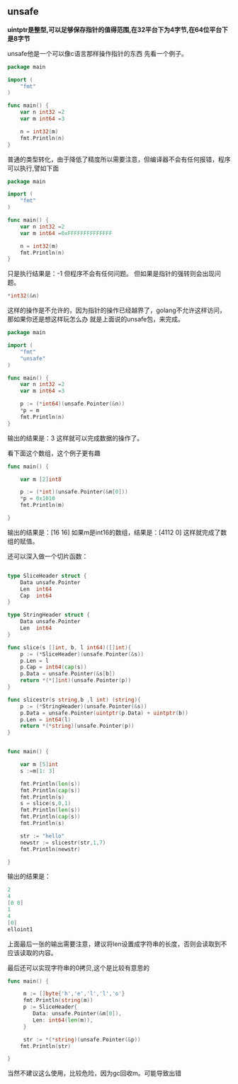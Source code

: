 ## unsafe

**uintptr是整型,可以足够保存指针的值得范围,在32平台下为4字节,在64位平台下是8字节**


unsafe他是一个可以像c语言那样操作指针的东西
先看一个例子。
```go
package main

import (
	"fmt"
)

func main() {
	var n int32 =2
	var m int64 =3

	n = int32(m)
	fmt.Println(n)
}

```
普通的类型转化，由于降低了精度所以需要注意，但编译器不会有任何报错，程序可以执行,譬如下面
```go
package main

import (
	"fmt"
)

func main() {
	var n int32 =2
	var m int64 =0xFFFFFFFFFFFFFF

	n = int32(m)
	fmt.Println(n)
}

```
只是执行结果是：-1
但程序不会有任何问题。
但如果是指针的强转则会出现问题。
```go
*int32(&n)
```
这样的操作是不允许的，因为指针的操作已经越界了，golang不允许这样访问，那如果你还是想这样玩怎么办
就是上面说的unsafe包，来完成。
```go
package main

import (
	"fmt"
	"unsafe"
)

func main() {
	var n int32 =2
	var m int64 =3

	p := (*int64)(unsafe.Pointer(&n))
	*p = m
	fmt.Println(n)
}

```
输出的结果是：3
这样就可以完成数据的操作了。

看下面这个数组，这个例子更有趣
```go
func main() {

	var m [2]int8

	p := (*int)(unsafe.Pointer(&m[0]))
	*p = 0x1010
	fmt.Println(m)

}
```
输出的结果是：[16 16]
如果m是int16的数组，结果是：[4112 0]
这样就完成了数组的赋值。

还可以深入做一个切片函数：
```go

type SliceHeader struct {
	Data unsafe.Pointer
	Len  int64
	Cap  int64
}

type StringHeader struct {
	Data unsafe.Pointer
	Len  int64
}

func slice(s []int, b, l int64)([]int){
	p := (*SliceHeader)(unsafe.Pointer(&s))
	p.Len = l
	p.Cap = int64(cap(s))
	p.Data = unsafe.Pointer(&s[b])
	return *(*[]int)(unsafe.Pointer(p))
}

func slicestr(s string,b ,l int) (string){
	p := (*StringHeader)(unsafe.Pointer(&s))
	p.Data = unsafe.Pointer(uintptr(p.Data) + uintptr(b))
	p.Len = int64(l)
	return *(*string)(unsafe.Pointer(p))
}


func main() {

	var m [5]int
	s :=m[1: 3]

	fmt.Println(len(s))
	fmt.Println(cap(s))
	fmt.Println(s)
	s = slice(s,0,1)
	fmt.Println(len(s))
	fmt.Println(cap(s))
	fmt.Println(s)

	str := "hello"
	newstr := slicestr(str,1,7)
	fmt.Println(newstr)

}
```
输出的结果是：
```go
2
4
[0 0]
1
4
[0]
elloint1
```
上面最后一张的输出需要注意，建议将len设置成字符串的长度，否则会读取到不应该读取的内容。

最后还可以实现字符串的0拷贝,这个是比较有意思的
```go
func main() {

	 m := []byte{'h','e','l','l','o'}
	 fmt.Println(string(m))
	 p := SliceHeader{
	 	Data: unsafe.Pointer(&m[0]),
	 	Len: int64(len(m)),
	 }

	 str := *(*string)(unsafe.Pointer(&p))
	fmt.Println(str)

}
```
当然不建议这么使用，比较危险，因为gc回收m。可能导致出错





